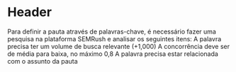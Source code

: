 <!-- TITLE: Criação de Post -->
<!-- SUBTITLE: Um passo a passo para estruturar um post no nosso blog -->

# Header
Para definir a pauta através de palavras-chave, é necessário fazer uma pesquisa na plataforma SEMRush e analisar os seguintes itens:
A palavra precisa ter um volume de busca relevante (+1,000)
A concorrência deve ser de média para baixa, no máximo 0,8
A palavra precisa estar relacionada com o assunto da pauta
